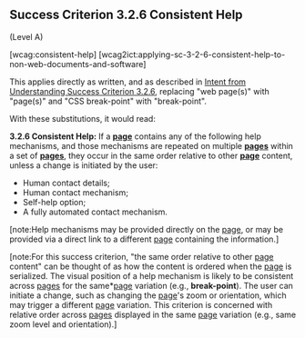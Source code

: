 ## Success Criterion 3.2.6 Consistent Help

(Level A)

[wcag:consistent-help]
[wcag2ict:applying-sc-3-2-6-consistent-help-to-non-web-documents-and-software]

This applies directly as written, and as described in [Intent from Understanding Success Criterion 3.2.6](https://www.w3.org/WAI/WCAG22/Understanding/consistent-help), replacing "web page(s)" with "page(s)" and "CSS break-point" with "break-point".

With these substitutions, it would read:

**3.2.6 Consistent Help:** If a **[page](#page)** contains any of the following help mechanisms, and those mechanisms are repeated on multiple **[pages](#page)** within a set of **[pages](#page)**, they occur in the same order relative to other **[page](#page)** content, unless a change is initiated by the user:

- Human contact details;
- Human contact mechanism;
- Self-help option;
- A fully automated contact mechanism.

[note:Help mechanisms may be provided directly on the [page](#page), or may be provided via a direct link to a different [page](#page) containing the information.]

[note:For this success criterion, "the same order relative to other [page](#page) content" can be thought of as how the content is ordered when the [page](#page) is serialized. The visual position of a help mechanism is likely to be consistent across [pages](#page) for the same*[page](#page) variation (e.g., **break-point**). The user can initiate a change, such as changing the [page](#page)'s zoom or orientation, which may trigger a different [page](#page) variation. This criterion is concerned with relative order across [pages](#page) displayed in the same [page](#page) variation (e.g., same zoom level and orientation).]
